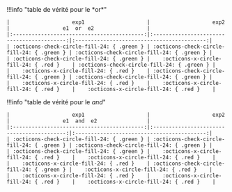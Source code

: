 <div class="grid" markdown>
!!!info "table de vérité pour le *or*"

    |                    exp1                    |                    exp2                    |                 e1  or  e2                 |
    |:------------------------------------------:|:------------------------------------------:|:------------------------------------------:|
    | :octicons-check-circle-fill-24: { .green } | :octicons-check-circle-fill-24: { .green } | :octicons-check-circle-fill-24: { .green } |
    | :octicons-check-circle-fill-24: { .green } |    :octicons-x-circle-fill-24: { .red }    | :octicons-check-circle-fill-24: { .green } |
    |    :octicons-x-circle-fill-24: { .red }    | :octicons-check-circle-fill-24: { .green } | :octicons-check-circle-fill-24: { .green } |
    |    :octicons-x-circle-fill-24: { .red }    |    :octicons-x-circle-fill-24: { .red }    |    :octicons-x-circle-fill-24: { .red }    |


!!!info "table de vérité pour le *and*"

    |                    exp1                    |                    exp2                    |                 e1  and  e2                |
    |:------------------------------------------:|:------------------------------------------:|:------------------------------------------:|
    | :octicons-check-circle-fill-24: { .green } | :octicons-check-circle-fill-24: { .green } | :octicons-check-circle-fill-24: { .green } |
    | :octicons-check-circle-fill-24: { .green } |    :octicons-x-circle-fill-24: { .red }    |    :octicons-x-circle-fill-24: { .red }    |
    |    :octicons-x-circle-fill-24: { .red }    | :octicons-check-circle-fill-24: { .green } |    :octicons-x-circle-fill-24: { .red }    |
    |    :octicons-x-circle-fill-24: { .red }    |    :octicons-x-circle-fill-24: { .red }    |    :octicons-x-circle-fill-24: { .red }    |
</div>